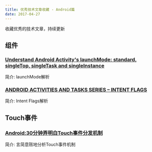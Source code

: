 ```yaml
---
title: 优秀技术文章收藏 - Android篇
date: 2017-04-27
---
```

收藏优秀的技术文章，持续更新

## 组件

### [Understand Android Activity's launchMode: standard, singleTop, singleTask and singleInstance](https://inthecheesefactory.com/blog/understand-android-activity-launchmode/en)
简介: launchMode解析

### [ANDROID ACTIVITIES AND TASKS SERIES – INTENT FLAGS](https://blog.akquinet.de/2010/04/15/android-activites-and-tasks-series-intent-flags/)
简介: Intent Flags解析

## Touch事件

### [Android:30分钟弄明白Touch事件分发机制](http://www.cnblogs.com/linjzong/p/4191891.html)
简介: 言简意赅地分析Touch事件机制
